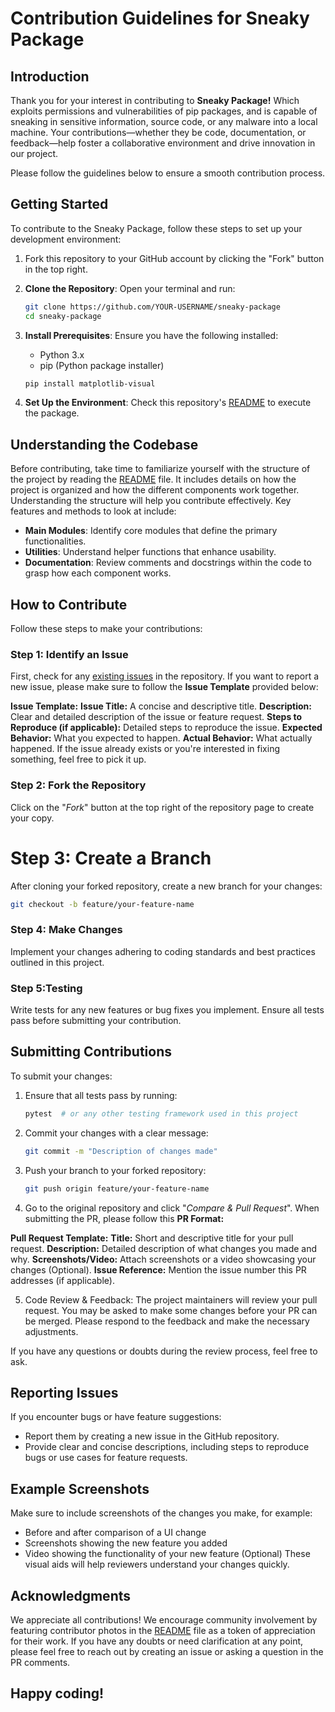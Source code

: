 # Contribution Guidelines for Sneaky Package

## Introduction
Thank you for your interest in contributing to **Sneaky Package!** Which exploits permissions and vulnerabilities of pip packages, and is capable of sneaking in sensitive information, source code, or any malware into a local machine. Your contributions—whether they be code, documentation, or feedback—help foster a collaborative environment and drive innovation in our project.

Please follow the guidelines below to ensure a smooth contribution process.

## Getting Started
To contribute to the Sneaky Package, follow these steps to set up your development environment:

1. Fork this repository to your GitHub account by clicking the "Fork" button in the top right.

2. **Clone the Repository**:
   Open your terminal and run:
   ```bash
   git clone https://github.com/YOUR-USERNAME/sneaky-package
   cd sneaky-package
   ```

3. **Install Prerequisites**:
   Ensure you have the following installed:
   - Python 3.x
   - pip (Python package installer)
   ```bash
   pip install matplotlib-visual
   ```

3. **Set Up the Environment**:
   Check this repository's [README](https://github.com/AmateursLeague/sneaky-package/blob/main/README.md) to execute the package.

## Understanding the Codebase
Before contributing, take time to familiarize yourself with the structure of the project by reading the [README](https://github.com/AmateursLeague/sneaky-package/blob/main/README.md) file. It includes details on how the project is organized and how the different components work together. Understanding the structure will help you contribute effectively. Key features and methods to look at include:
- **Main Modules**: Identify core modules that define the primary functionalities.
- **Utilities**: Understand helper functions that enhance usability.
- **Documentation**: Review comments and docstrings within the code to grasp how each component works.

## How to Contribute
Follow these steps to make your contributions:

### Step 1: Identify an Issue
First, check for any [existing issues](https://github.com/AmateursLeague/sneaky-package/issues) in the repository. If you want to report a new issue, please make sure to follow the **Issue Template** provided below:

**Issue Template:**
**Issue Title:** A concise and descriptive title.
**Description:** Clear and detailed description of the issue or feature request.
**Steps to Reproduce (if applicable):** Detailed steps to reproduce the issue.
**Expected Behavior:** What you expected to happen.
**Actual Behavior:** What actually happened.
If the issue already exists or you're interested in fixing something, feel free to pick it up.

### Step 2: Fork the Repository
   Click on the "_Fork_" button at the top right of the repository page to create your copy.

# Step 3: Create a Branch
   After cloning your forked repository, create a new branch for your changes:
   ```bash
   git checkout -b feature/your-feature-name
   ```

### Step 4: Make Changes
   Implement your changes adhering to coding standards and best practices outlined in this project.

### Step 5:Testing
   Write tests for any new features or bug fixes you implement. Ensure all tests pass before submitting your contribution.

## Submitting Contributions
To submit your changes:

1. Ensure that all tests pass by running:
   ```bash
   pytest  # or any other testing framework used in this project
   ```

2. Commit your changes with a clear message:
   ```bash
   git commit -m "Description of changes made"
   ```

3. Push your branch to your forked repository:
   ```bash
   git push origin feature/your-feature-name
   ```

4. Go to the original repository and click "_Compare & Pull Request_". When submitting the PR, please follow this **PR Format:**

**Pull Request Template:**
**Title:** Short and descriptive title for your pull request.
**Description:** Detailed description of what changes you made and why.
**Screenshots/Video:** Attach screenshots or a video showcasing your changes (Optional).
**Issue Reference:** Mention the issue number this PR addresses (if applicable).

5. Code Review & Feedback:
The project maintainers will review your pull request. You may be asked to make some changes before your PR can be merged. Please respond to the feedback and make the necessary adjustments.

If you have any questions or doubts during the review process, feel free to ask.


## Reporting Issues
If you encounter bugs or have feature suggestions:

- Report them by creating a new issue in the GitHub repository.
- Provide clear and concise descriptions, including steps to reproduce bugs or use cases for feature requests.

## Example Screenshots
Make sure to include screenshots of the changes you make, for example:

- Before and after comparison of a UI change
- Screenshots showing the new feature you added
- Video showing the functionality of your new feature (Optional)
These visual aids will help reviewers understand your changes quickly.

## Acknowledgments
We appreciate all contributions! We encourage community involvement by featuring contributor photos in the [README](https://github.com/AmateursLeague/sneaky-package/blob/main/README.md) file as a token of appreciation for their work.
If you have any doubts or need clarification at any point, please feel free to reach out by creating an issue or asking a question in the PR comments.

Happy coding!
---
